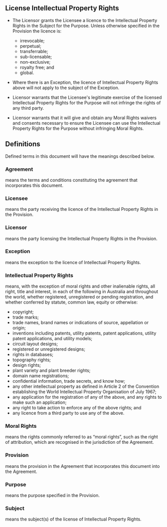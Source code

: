 ## License Intellectual Property Rights

- The Licensor grants the Licensee a licence to the Intellectual Property Rights in the Subject for the Purpose. Unless otherwise specified in the Provision the licence is:

  - irrevocable;
  - perpetual;
  - transferrable;
  - sub-licensable;
  - non-exclusive;
  - royalty free; and
  - global.

- Where there is an Exception, the licence of Intellectual Property Rights above will not apply to the subject of the Exception.
- Licensor warrants that the Licensee's legitimate exercise of the licensed Intellectual Property Rights for the Purpose will not infringe the rights of any third party.
- Licensor warrants that it will give and obtain any Moral Rights waivers and consents necessary to ensure the Licensee can use the Intellectual Property Rights for the Purpose without infringing Moral Rights.

## Definitions

Defined terms in this document will have the meanings described below.

### Agreement
means the terms and conditions constituting the agreement that incorporates this document.

### Licensee
means the party receiving the licence of the Intellectual Property Rights in the Provision.

### Licensor
means the party licensing the Intellectual Property Rights in the Provision.

### Exception
means the exception to the licence of Intellectual Property Rights.

### Intellectual Property Rights
means, with the exception of moral rights and other inalienable rights, all right, title and interest, in each of the following in Australia and throughout the world, whether registered, unregistered or pending registration, and whether conferred by statute, common law, equity or otherwise:
- copyright;
- trade marks;
- trade names, brand names or indications of source, appellation or origin;
- inventions including patents, utility patents, patent applications, utility patent applications, and utility models;
- circuit layout designs;
- registered or unregistered designs;
- rights in databases;
- topography rights;
- design rights;
- plant variety and plant breeder rights;
- domain name registrations;
- confidential information, trade secrets, and know how;
- any other intellectual property as defined in Article 2 of the Convention establishing the World Intellectual Property Organisation of July 1967;
- any application for the registration of any of the above, and any rights to make such an application;
- any right to take action to enforce any of the above rights; and
- any licence from a third party to use any of the above.

### Moral Rights

means the rights commonly referred to as “moral rights”, such as the right of attribution, which are recognised in the jurisdiction of the Agreement.

### Provision
means the provision in the Agreement that incorporates this document into the Agreement.

### Purpose
means the purpose specified in the Provision.

### Subject
means the subject(s) of the license of Intellectual Property Rights.
